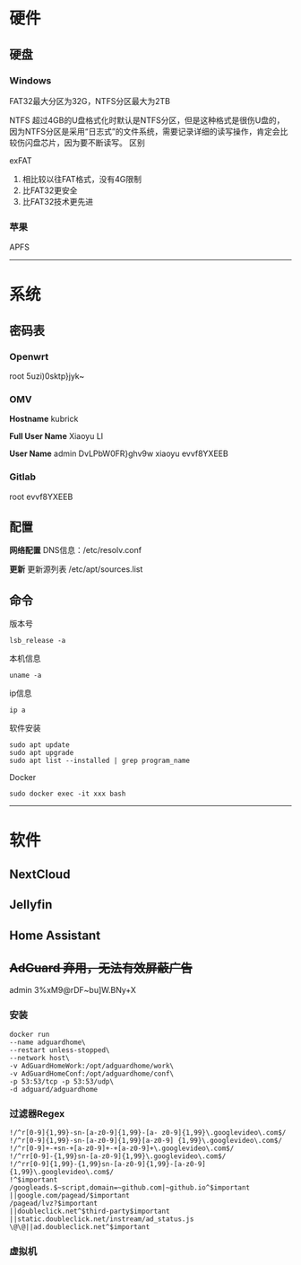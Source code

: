 
# 硬件

## 硬盘

### Windows

FAT32最大分区为32G，NTFS分区最大为2TB

NTFS
超过4GB的U盘格式化时默认是NTFS分区，但是这种格式是很伤U盘的，因为NTFS分区是采用“日志式”的文件系统，需要记录详细的读写操作，肯定会比较伤闪盘芯片，因为要不断读写。
区别

exFAT
1. 相比较以往FAT格式，没有4G限制
2.  比FAT32更安全
3. 比FAT32技术更先进

### 苹果

APFS

***

# 系统

## 密码表

### Openwrt

root
5uzi)0sktp}jyk~

### OMV

**Hostname**
kubrick

**Full User Name**
Xiaoyu LI

**User Name**
admin
DvLPbW0FR}ghv9w
xiaoyu
evvf8YXEEB

### Gitlab
root
evvf8YXEEB

## 配置

**网络配置**
DNS信息：/etc/resolv.conf

**更新**
更新源列表 /etc/apt/sources.list

## 命令

版本号

```
lsb_release -a
```

本机信息

```
uname -a
```

ip信息

```
ip a
```

软件安装

```
sudo apt update
sudo apt upgrade
sudo apt list --installed | grep program_name
```

Docker

```
sudo docker exec -it xxx bash
```

***

# 软件

## NextCloud

## Jellyfin

## Home Assistant

## ~~AdGuard 弃用，无法有效屏蔽广告~~

admin
3%xM9@rDF~bu]W.BNy+X

### 安装
```Docker
docker run 
--name adguardhome\
--restart unless-stopped\
--network host\
-v AdGuardHomeWork:/opt/adguardhome/work\
-v AdGuardHomeConf:/opt/adguardhome/conf\
-p 53:53/tcp -p 53:53/udp\
-d adguard/adguardhome
```


### 过滤器Regex

```Regex
!/^r[0-9]{1,99}-sn-[a-z0-9]{1,99}-[a- z0-9]{1,99}\.googlevideo\.com$/
!/^r[0-9]{1,99}-sn-[a-z0-9]{1,99}[a-z0-9] {1,99}\.googlevideo\.com$/
!/^r[0-9]+-+sn-+[a-z0-9]+-+[a-z0-9]+\.googlevideo\.com$/
!/^rr[0-9]-{1,99}sn-[a-z0-9]{1,99}\.googlevideo\.com$/
!/^rr[0-9]{1,99}-{1,99}sn-[a-z0-9]{1,99}-[a-z0-9]{1,99}\.googlevideo\.com$/
!^$important
/googleads.$~script,domain=~github.com|~github.io^$important
||google.com/pagead/$important
/pagead/lvz?$important
||doubleclick.net^$third-party$important
||static.doubleclick.net/instream/ad_status.js
\@\@||ad.doubleclick.net^$important
```

### 虚拟机